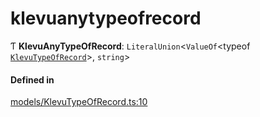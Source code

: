 # klevuanytypeofrecord
      
Ƭ **KlevuAnyTypeOfRecord**: `LiteralUnion`<`ValueOf`<typeof [`KlevuTypeOfRecord`](enums/KlevuTypeOfRecord.md)\>, `string`\>

#### Defined in

[models/KlevuTypeOfRecord.ts:10](https://github.com/klevultd/frontend-sdk/blob/f1babb6/packages/klevu-core/src/models/KlevuTypeOfRecord.ts#L10)

